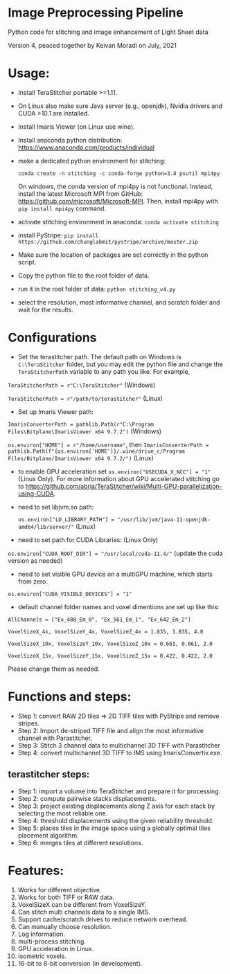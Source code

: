 # Image Preprocessing Pipeline
Python code for stitching and image enhancement of Light Sheet data

Version 4, peaced together by Keivan Moradi on July, 2021

# Usage:
* Install TeraStitcher portable >=1.11.
* On Linux also make sure Java server (e.g., openjdk), Nvidia drivers and CUDA >10.1 are installed.
* Install Imaris Viewer (on Linux use wine).
* Install anaconda python distribution: https://www.anaconda.com/products/individual
* make a dedicated python environment for stitching:

   `conda create -n stitching -c conda-forge python=3.8 psutil mpi4py`
   
   On windows, the conda version of mpi4py is not functional. Instead, install the latest Microsoft MPI from GitHub: https://github.com/microsoft/Microsoft-MPI. Then, install mpi4py with `pip install mpi4py` command.
* activate stitching environment in anaconda: `conda activate stitching`
* install PyStripe: `pip install https://github.com/chunglabmit/pystripe/archive/master.zip`
* Make sure the location of packages are set correctly in the python script.
* Copy the python file to the root folder of data.
* run it in the root folder of data: `python stitching_v4.py`
* select the resolution, most informative channel, and scratch folder and  wait for the results.


# Configurations

* Set the terastitcher path. The default path on Windows is `C:\TeraStitcher` folder, but you may edit the python file and change the `TeraStitcherPath` variable to any path you like. For example,

`TeraStitcherPath = r"C:\TeraStitcher"` (Windows)

`TeraStitcherPath = r"/path/to/terastitcher"` (Linux)

* Set up Imaris Viewer path:

`ImarisConverterPath = pathlib.Path(r"C:\Program Files\Bitplane\ImarisViewer x64 9.7.2")` (Windows)

`os.environ["HOME"] = r"/home/username"`, then `ImarisConverterPath = pathlib.Path(f"{os.environ['HOME']}/.wine/drive_c/Program Files/Bitplane/ImarisViewer x64 9.7.2/")` (Linux)

* to enable GPU acceleration set `os.environ["USECUDA_X_NCC"] = "1"` (Linux Only). For more information about GPU accelerated stitching go to https://github.com/abria/TeraStitcher/wiki/Multi-GPU-parallelization-using-CUDA.
* need to set libjvm.so path:

   `os.environ["LD_LIBRARY_PATH"] = "/usr/lib/jvm/java-11-openjdk-amd64/lib/server/"` (Linux)

* need to set path for CUDA Libraries: (Linux Only)

`os.environ["CUDA_ROOT_DIR"] = "/usr/local/cuda-11.4/"` (update the cuda version as needed)

* need to set visible GPU device on a multiGPU machine, which starts from zero.

`os.environ["CUDA_VISIBLE_DEVICES"] = "1"`

* default channel folder names and voxel dimentions are set up like this:

`AllChannels = ["Ex_488_Em_0", "Ex_561_Em_1", "Ex_642_Em_2"]`

`VoxelSizeX_4x, VoxelSizeY_4x, VoxelSizeZ_4x = 1.835, 1.835, 4.0`

`VoxelSizeX_10x, VoxelSizeY_10x, VoxelSizeZ_10x = 0.661, 0.661, 2.0`

`VoxelSizeX_15x, VoxelSizeY_15x, VoxelSizeZ_15x = 0.422, 0.422, 2.0`

 Please change them as needed.


# Functions and steps:
* Step 1: convert RAW 2D tiles => 2D TIFF tiles with PyStripe and remove stripes.
* Step 2: Import de-striped TIFF file and align the most informative channel with Parastitcher.
* Step 3: Stitch 3 channel data to multichannel 3D TIFF with Parastitcher
* Step 4: convert multichannel 3D TIFF to IMS using ImarisConvertiv.exe.

## terastitcher steps:
* Step 1: import a volume into TeraStitcher and prepare it for processing.
* Step 2: compute pairwise stacks displacements.
* Step 3: project existing displacements along Z axis for each stack by selecting the most reliable one.
* Step 4: threshold displacements using the given reliability threshold.
* Step 5: places tiles in the image space using a globally optimal tiles placement algorithm.
* Step 6: merges tiles at different resolutions.

# Features:
1. Works for different objective.
2. Works for both TIFF or RAW data.
3. VoxelSizeX can be different from VoxelSizeY.
4. Can stitch multi channels data to a single IMS.
5. Support cache/scratch drives to reduce network overhead.
6. Can manually choose resolution.
7. Log information.
8. multi-process stitching.
9. GPU acceleration in Linux.
10. isometric voxels.
11. 16-bit to 8-bit conversion (in development).
